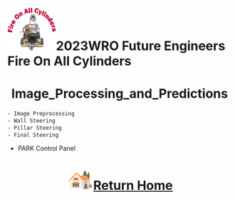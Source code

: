 ![LOGO](../../other/img/logo.png)2023WRO Future Engineers Fire On All Cylinders  
====
# <div align="center">Image_Processing_and_Predictions</div> 
    - Image Preprocessing
    - Wall Steering
    - Pillar Steering
    - Final Steering
  - PARK Control Panel

# <div align="center">![HOME](../../other/img/Home.png)[Return Home](../../)</div>  
